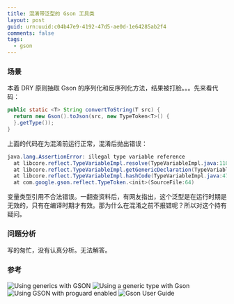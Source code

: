 ```yaml
---
title: 混淆带泛型的 Gson 工具类
layout: post
guid: urn:uuid:c04b47e9-4192-47d5-ae0d-1e64285ab2f4
comments: false
tags:
  - gson
---
```


### 场景
本着 DRY 原则抽取 Gson 的序列化和反序列化方法，结果被打脸。。。先来看代码：
```java
public static <T> String convertToString(T src) {
  return new Gson().toJson(src, new TypeToken<T>() {
  }.getType());
}
```
上面的代码在为混淆前运行正常，混淆后抛出错误：
```java
java.lang.AssertionError: illegal type variable reference
  at libcore.reflect.TypeVariableImpl.resolve(TypeVariableImpl.java:110)
  at libcore.reflect.TypeVariableImpl.getGenericDeclaration(TypeVariableImpl.java:124)
  at libcore.reflect.TypeVariableImpl.hashCode(TypeVariableImpl.java:47)
  at com.google.gson.reflect.TypeToken.<init>(SourceFile:64)
```
变量类型引用不合法错误。一翻查资料后，有网友指出，这个泛型是在运行时期是无效的，只有在编译时期才有效。那为什么在混淆之前不报错呢？所以对这个持有疑问。  

### 问题分析
写的匆忙，没有认真分析。无法解答。

### 参考
![Using generics with GSON](http://stackoverflow.com/questions/4226738/using-generics-with-gson)
![Using a generic type with Gson](http://stackoverflow.com/questions/5370768/using-a-generic-type-with-gson)
![Using GSON with proguard enabled](http://stackoverflow.com/questions/31844352/using-gson-with-proguard-enabled)
![Gson User Guide](https://sites.google.com/site/gson/gson-user-guide)
